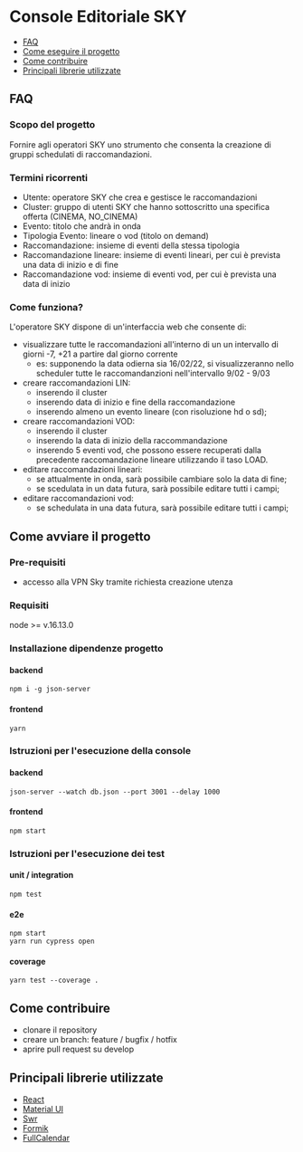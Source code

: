 # Console Editoriale SKY

- [FAQ](#faq)
- [Come eseguire il progetto](#come-avviare-il-progetto)
- [Come contribuire](#come-contribuire)
- [Principali librerie utilizzate](#principali-librerie-utilizzate)

## FAQ

### Scopo del progetto

Fornire agli operatori SKY uno strumento che consenta la creazione di gruppi schedulati di raccomandazioni.

### Termini ricorrenti

- Utente: operatore SKY che crea e gestisce le raccomandazioni
- Cluster: gruppo di utenti SKY che hanno sottoscritto una specifica offerta (CINEMA, NO_CINEMA)
- Evento: titolo che andrà in onda
- Tipologia Evento: lineare o vod (titolo on demand)
- Raccomandazione: insieme di eventi della stessa tipologia
- Raccomandazione lineare: insieme di eventi lineari, per cui è prevista una data di inizio e di fine
- Raccomandazione vod: insieme di eventi vod, per cui è prevista una data di inizio

### Come funziona?

L'operatore SKY dispone di un'interfaccia web che consente di:

- visualizzare tutte le raccomandazioni all'interno di un un intervallo di giorni -7, +21 a partire dal giorno corrente
  - es: supponendo la data odierna sia 16/02/22, si visualizzeranno nello scheduler tutte le raccomandanzioni nell'intervallo 9/02 - 9/03
- creare raccomandazioni LIN:
  - inserendo il cluster
  - inserendo data di inizio e fine della raccomandazione
  - inserendo almeno un evento lineare (con risoluzione hd o sd);
- creare raccomandazioni VOD:
  - inserendo il cluster
  - inserendo la data di inizio della raccommandazione
  - inserendo 5 eventi vod, che possono essere recuperati dalla precedente raccomandazione lineare utilizzando il taso LOAD.
- editare raccomandazioni lineari:
  - se attualmente in onda, sarà possibile cambiare solo la data di fine;
  - se scedulata in un data futura, sarà possibile editare tutti i campi;
- editare raccomandazioni vod:
  - se schedulata in una data futura, sarà possibile editare tutti i campi;

## Come avviare il progetto

### Pre-requisiti

- accesso alla VPN Sky tramite richiesta creazione utenza

### Requisiti

node >= v.16.13.0

### Installazione dipendenze progetto

#### backend

```
npm i -g json-server
```

#### frontend

```
yarn
```

### Istruzioni per l'esecuzione della console

#### backend

```
json-server --watch db.json --port 3001 --delay 1000
```

#### frontend

```
npm start
```

### Istruzioni per l'esecuzione dei test

#### unit / integration

```
npm test
```

#### e2e

```
npm start
yarn run cypress open
```

#### coverage

```
yarn test --coverage .
```

## Come contribuire

- clonare il repository
- creare un branch: feature / bugfix / hotfix
- aprire pull request su develop

## Principali librerie utilizzate

- [React](https://it.reactjs.org/)
- [Material UI](https://mui.com/)
- [Swr](https://swr.vercel.app/)
- [Formik](https://formik.org/)
- [FullCalendar](https://fullcalendar.io/)
